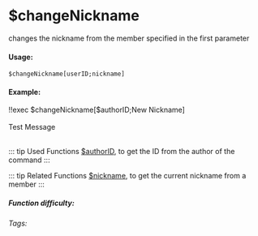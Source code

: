 # $changeNickname
changes the nickname from the member specified in the first parameter

#### Usage: 
`$changeNickname[userID;nickname]`

#### Example:
<discord-messages>
          <discord-message :bot="false" role-color="#ffcc9a" author="Cool Name">
        !!exec $changeNickname[$authorID;New Nickname]<br><br>
          </discord-message>
          <discord-message :bot="false" role-color="#0099ff" author="New Nickname">
        Test Message<br><br>
        </discord-message>
</discord-messages>

::: tip Used Functions
[$authorID](../Member/authorID.md), to get the ID from the author of the command
:::

::: tip Related Functions
[$nickname](../Member/nickname.md), to get the current nickname from a member
:::


##### Function difficulty: <Badge type="tip" text="Easy" vertical="middle" /> 
###### Tags: <Badge type="tip" text="change Nickname" vertical="middle" /> <Badge type="tip" text="nickname" vertical="middle" /> <Badge type="tip" text="server name" vertical="middle" /> <Badge type="tip" text="Names" vertical="middle" /> <Badge type="tip" text="modify name" vertical="middle" />
